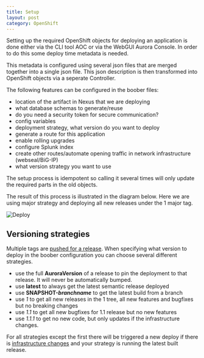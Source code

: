 ```yaml
---
title: Setup
layout: post
category: OpenShift
---
```


Setting up the required OpenShift objects for deploying an application is done either via the CLI tool AOC or via the WebGUI Aurora Console. In order to do this some deploy time metadata is needed. 

This metadata is configured using several json files that are merged together into a single json file. This json description is then transformed into OpenShift objects via a seperate Controller.

The following features can be configured in the boober files:
 - location of the artifact in Nexus that we are deploying
 - what database schemas to generate/reuse
 - do you need a security token for secure communication?
 - config variables
 - deployment strategy, what version do you want to deploy
 - generate a route for this application
 - enable rolling upgrades
 - configure Splunk index
 - create other routes/automate opening traffic in network infrastructure (webseal/BiG-IP)
 - what version strategy you want to use

The setup process is idempotent so calling it several times will only update the required parts in the old objects.

The result of this process is illustrated in the diagram below. Here we are using major strategy and deploying all new releases under the 1 major tag.


![Deploy](deploy.png)

## Versioning strategies
Multiple tags are [pushed for a release](versioning.html). When specifying what version to deploy in the boober configuration you can choose several different strategies.

* use the full **AuroraVersion** of a release to pin the deployment to that release. It will never be automatically bumped.
* use **latest** to always get the latest semantic release deployed
* use **SNAPSHOT-_branchname_** to get the latest build from a branch
* use *1* to get all new releases in the 1 tree, all new features and bugfixes but no breaking changes
* use *1.1* to get all new bugfixes for 1.1 release but no new features
* use *1.1.1* to get no new code, but only updates if the infrastructure changes. 

For all strategies except the first there will be triggered a new deploy if there is [infrastructure changes](patching.html) and your strategy is running the latest built release.
